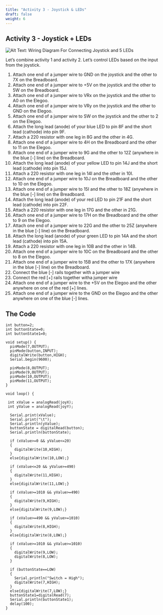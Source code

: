 ```yaml
---
title: "Activity 3 - Joystick & LEDs"
draft: false
weight: 6
---
```


## Activity 3 - Joystick + LEDs

![Alt Text: Wiring Diagram For Connecting Joystick and 5 LEDs](../img/act3_joy+led.png)

Let’s combine activity 1 and activity 2. Let’s control LEDs based on the input from the joystick.
1.	Attach one end of a jumper wire to GND on the joystick and the other to 7X on the Breadboard.
2.	Attach one end of a jumper wire to +5V on the joystick and the other to 5W on the Breadboard.
3.	Attach one end of a jumper wire to VRx on the joystick and the other to A0 on the Elegoo.
4.	Attach one end of a jumper wire to VRy on the joystick and the other to GND on the Elegoo.
5.	Attach one end of a jumper wire to SW on the joystick and the other to 2 on the Elegoo.
6.	Attach the long lead (anode) of your blue LED to pin 8F and the short lead (cathode) into pin 9F.
7.	Attach a 220 resistor with one leg in 8G and the other in 4G.
8.	Attach one end of a jumper wire to 4H on the Breadboard and the other to 11 on the Elegoo.
9.	Attach one end of a jumper wire to 9G and the other to 12Z (anywhere in the blue [-] line) on the Breadboard.
10.	Attach the long lead (anode) of your yellow LED to pin 14J and the short lead (cathode) into pin 15J.
11.	Attach a 220 resistor with one leg in 14I and the other in 10I.
12.	Attach one end of a jumper wire to 10J on the Breadboard and the other to 10 on the Elegoo.
13.	Attach one end of a jumper wire to 15I and the other to 18Z (anywhere in the blue [-] line) on the Breadboard.
14.	Attach the long lead (anode) of your red LED to pin 21F and the short lead (cathode) into pin 22F.
15.	Attach a 220 resistor with one leg in 17G and the other in 21G.
16.	Attach one end of a jumper wire to 17H on the Breadboard and the other to 9 on the Elegoo.
17.	Attach one end of a jumper wire to 22G and the other to 25Z (anywhere in the blue [-] line) on the Breadboard.
18.	Attach the long lead (anode) of your green LED to pin 14A and the short lead (cathode) into pin 15A.
19.	Attach a 220 resistor with one leg in 10B and the other in 14B.
20.	Attach one end of a jumper wire to 10C on the Breadboard and the other to 8 on the Elegoo.
21.	Attach one end of a jumper wire to 15B and the other to 17X (anywhere in the blue [-] line) on the Breadboard.
22. Connect the blue [-] rails together with a jumper wire
23. Connect the red [+] rails together witha jumper wire
24. Attach one end of a jumper wire to the +5V on the Elegoo and the other anywhere on one of the red [+] lines.
25. Attach one end of a jumper wire to the GND on the Elegoo and the other anywhere on one of the blue [-] lines.

## The Code

```
int button=2;
int buttonState=0;
int buttonState1=0;

void setup() {
  pinMode(7,OUTPUT);
  pinMode(button,INPUT);
  digitalWrite(button,HIGH);
  Serial.begin(9600);

  pinMode(8,OUTPUT);
  pinMode(9,OUTPUT);
  pinMode(10,OUTPUT);
  pinMode(11,OUTPUT);
}
 
void loop() {

 int xValue = analogRead(joyX);
 int yValue = analogRead(joyY);

  Serial.print(xValue);
  Serial.print("\t");
  Serial.println(yValue);
  buttonState = digitalRead(button);
  Serial.println(buttonState);

  if (xValue>=0 && yValue<=20)
  {
    digitalWrite(10,HIGH);
  }
  else{digitalWrite(10,LOW);}

  if (xValue<=20 && yValue>=490)
  {
    digitalWrite(11,HIGH);
  }
  else{digitalWrite(11,LOW);}

  if (xValue>=1010 && yValue>=490)
  {
    digitalWrite(9,HIGH);
  }
  else{digitalWrite(9,LOW);}

  if (xValue>=490 && yValue>=1010)
  {
    digitalWrite(8,HIGH);
  }
  else{digitalWrite(8,LOW);}

  if (xValue>=1010 && yValue>=1010)
  {
    digitalWrite(9,LOW);
    digitalWrite(8,LOW);
  }

  if (buttonState==LOW)
  {
    Serial.println("Switch = High");
    digitalWrite(7,HIGH);
  }
  else{digitalWrite(7,LOW);}
  buttonState1=digitalRead(7);
  Serial.println(buttonState1);
  delay(100);
}

```
